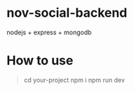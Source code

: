 # nov-social-backend
nodejs + express + mongodb
# How to use
> cd your-project
> npm i
> npm run dev
```

